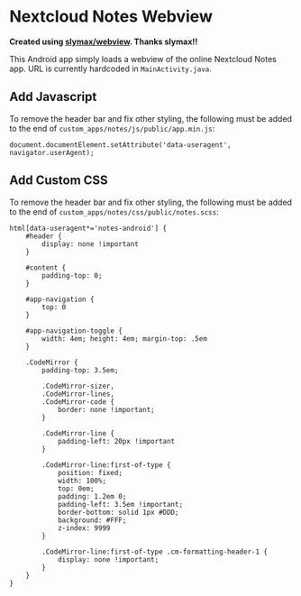 # Nextcloud Notes Webview

**Created using [slymax/webview](https://github.com/slymax/webview). Thanks slymax!!**

This Android app simply loads a webview of the online Nextcloud Notes app. URL is currently hardcoded in `MainActivity.java`.

## Add Javascript
To remove the header bar and fix other styling, the following must be added to the end of `custom_apps/notes/js/public/app.min.js`:

```
document.documentElement.setAttribute('data-useragent',  navigator.userAgent);
```

## Add Custom CSS
To remove the header bar and fix other styling, the following must be added to the end of `custom_apps/notes/css/public/notes.scss`:

```
html[data-useragent*='notes-android'] {
    #header {
        display: none !important
    }

    #content {
        padding-top: 0;
    }

    #app-navigation {
        top: 0
    }

    #app-navigation-toggle {
        width: 4em; height: 4em; margin-top: .5em
    }

    .CodeMirror {
        padding-top: 3.5em;

        .CodeMirror-sizer,
        .CodeMirror-lines,
        .CodeMirror-code {
            border: none !important;
        }

        .CodeMirror-line {
            padding-left: 20px !important
        }

        .CodeMirror-line:first-of-type {
            position: fixed;
            width: 100%;
            top: 0em;
            padding: 1.2em 0;
            padding-left: 3.5em !important;
            border-bottom: solid 1px #DDD;
            background: #FFF;
            z-index: 9999
        }

        .CodeMirror-line:first-of-type .cm-formatting-header-1 {
            display: none !important;
        }
    }
}
```
